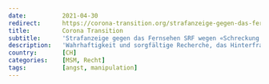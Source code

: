 ```yaml
---
date:          2021-04-30
redirect:      https://corona-transition.org/strafanzeige-gegen-das-fernsehen-srf-wegen-schreckung-der-bevolkerung
title:         Corona Transition
subtitle:      'Strafanzeige gegen das Fernsehen SRF wegen «Schreckung der Bevölkerung»'
description:   'Wahrhaftigkeit und sorgfältige Recherche, das Hinterfragen von Aussagen der Regierung, der Schutz der Ehre und die Achtung der Würde von Menschen, (...)'
country:       [CH]
categories:    [MSM, Recht]
tags:          [angst, manipulation]
---
```

